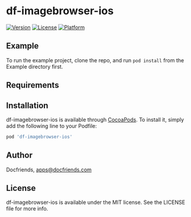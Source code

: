 # df-imagebrowser-ios

[![Version](https://img.shields.io/cocoapods/v/df-imagebrowser-ios.svg?style=flat)](https://cocoapods.org/pods/df-imagebrowser-ios)
[![License](https://img.shields.io/cocoapods/l/df-imagebrowser-ios.svg?style=flat)](https://cocoapods.org/pods/df-imagebrowser-ios)
[![Platform](https://img.shields.io/cocoapods/p/df-imagebrowser-ios.svg?style=flat)](https://cocoapods.org/pods/df-imagebrowser-ios)

## Example

To run the example project, clone the repo, and run `pod install` from the Example directory first.

## Requirements

## Installation

df-imagebrowser-ios is available through [CocoaPods](https://cocoapods.org). To install
it, simply add the following line to your Podfile:

```ruby
pod 'df-imagebrowser-ios'
```

## Author

Docfriends, apps@docfriends.com

## License

df-imagebrowser-ios is available under the MIT license. See the LICENSE file for more info.
